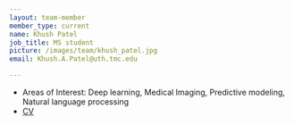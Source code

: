 ```yaml
---
layout: team-member
member_type: current
name: Khush Patel
job_title: MS student
picture: /images/team/khush_patel.jpg
email: Khush.A.Patel@uth.tmc.edu

---
```


- Areas of Interest: Deep learning, Medical Imaging, Predictive modeling, Natural language processing
- [CV](https://drive.google.com/file/d/1nJiR6J6cbxswD_EgbaQeAxOqmCV4MdZw/view?usp=sharing)
